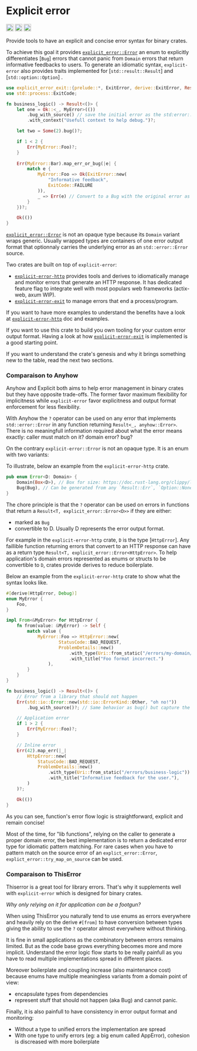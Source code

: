 Explicit error
==============

[<img alt="crates.io" src="https://img.shields.io/crates/v/explicit-error.svg?style=for-the-badge&color=fc8d62&logo=rust" height="20">](https://crates.io/crates/explicit-error)
[<img alt="docs.rs" src="https://img.shields.io/badge/docs.rs-explicit-error-66c2a5?style=for-the-badge&labelColor=555555&logo=docs.rs" height="20">](https://docs.rs/explicit-error)
[<img alt="build status" src="https://img.shields.io/github/actions/workflow/status/Tipnos/explicit-error/ci.yml?branch=main&style=for-the-badge" height="20">](https://github.com/Tipnos/explicit-error/actions?query=branch%3Amain)

<!-- cargo-rdme start -->

Provide tools to have an explicit and concise error syntax for binary crates.

To achieve this goal it provides [`explicit_error::Error`](https://docs.rs/explicit-error/latest/explicit_error/error/enum.Error.html) an enum to explicitly differentiates
[`Bug`] errors that cannot panic from `Domain` errors that return informative feedbacks
to users. To generate an idiomatic syntax, `explicit-error` also provides traits implemented for [`std::result::Result`]
and [`std::option::Option`] .

```rust
use explicit_error_exit::{prelude::*, ExitError, derive::ExitError, Result, Bug};
use std::process::ExitCode;

fn business_logic() -> Result<()> {
    let one = Ok::<_, MyError>(())
        .bug_with_source() // save the initial error as the std:error::Error source of the Bug type
        .with_context("Usefull context to help debug.")?;

    let two = Some(2).bug()?;

    if 1 < 2 {
        Err(MyError::Foo)?;
    }
    
    Err(MyError::Bar).map_err_or_bug(|e| {
        match e {
            MyError::Foo => Ok(ExitError::new(
                "Informative feedback",
                ExitCode::FAILURE
            )),
            _ => Err(e) // Convert to a Bug with the original error as its std::error::Error source
        }
    })?;

    Ok(())
}
```

[`explicit_error::Error`](https://docs.rs/explicit-error/latest/explicit_error/error/enum.Error.html) is not an opaque type because its `Domain` variant wraps generic.
Usually wrapped types are containers of one error output format that optionnaly carries the underlying error as an `std::error::Error` source.

Two crates are built on top of `explicit-error`:
- [`explicit-error-http`](https://crates.io/crates/explicit-error-http) provides tools and derives to idiomatically manage and monitor errors that generate an HTTP response. It has dedicated feature flag to integrate well with most populars web frameworks (actix-web, axum WIP).
- [`explicit-error-exit`](https://crates.io/crates/explicit-error-exit) to manage errors that end a process/program.

If you want to have more examples to understand the benefits have a look at [`explicit-error-http`](https://crates.io/crates/explicit-error-http) doc and examples.

If you want to use this crate to build you own tooling for your custom error output format. Having a look at how [
`explicit-error-exit`](https://crates.io/crates/explicit-error-exit) is implemented is a good starting point.

If you want to understand the crate's genesis and why it brings something new to the table, read the next two sections.

### Comparaison to Anyhow

Anyhow and Explicit both aims to help error management in binary crates but they have opposite trade-offs.
The former favor maximum flexibility for implicitness while `explicit-error`
favor explicitness and output format enforcement for less flexibility.

With Anyhow the `?` operator can be used on any error that implements `std::error::Error` in any function
returning `Result<_, anyhow::Error>`. There is no meaningfull information required about what the error means
exactly: caller must match on it? domain error? bug?

On the contrary `explicit-error::Error` is not an opaque type. It is an enum with two variants:

To illustrate, below an example from the `explicit-error-http` crate.

```rust
pub enum Error<D: Domain> {
    Domain(Box<D>), // Box for size: https://doc.rust-lang.org/clippy/lint_configuration.html#large-error-threshold
    Bug(Bug), // Can be generated from any `Result::Err`, `Option::None` or out of the box
}
```

The chore principle is that the `?` operator can be used on errors in functions
that return a `Result<T, explicit_error::Error<D>>` if they are either:
- marked as `Bug`
- convertible to D. Usually D represents the error output format.

For example in the `explicit-error-http` crate, `D` is the type [`HttpError`]. Any faillible function
returning errors that convert to an HTTP response can have as a return type `Result<T, explicit_error::Error<HttpError>`.
To help application's domain errors represented as enums or structs to be convertible to `D`, crates provide derives to reduce boilerplate.

Below an example from the `explicit-error-http` crate to show what the syntax looks like.

```rust
#[derive(HttpError, Debug)]
enum MyError {
    Foo,
}

impl From<&MyError> for HttpError {
    fn from(value: &MyError) -> Self {
        match value {
            MyError::Foo => HttpError::new(
                    StatusCode::BAD_REQUEST,
                    ProblemDetails::new()
                        .with_type(Uri::from_static("/errors/my-domain/foo"))
                        .with_title("Foo format incorrect.")
                ),
        }
    }
}

fn business_logic() -> Result<()> {
    // Error from a library that should not happen
    Err(std::io::Error::new(std::io::ErrorKind::Other, "oh no!"))
        .bug_with_source()?; // Same behavior as bug() but capture the wrapped std::error::Error as a source

    // Application error
    if 1 > 2 {
        Err(MyError::Foo)?;
    }

    // Inline error
    Err(42).map_err(|_|
        HttpError::new(
            StatusCode::BAD_REQUEST,
            ProblemDetails::new()
                .with_type(Uri::from_static("/errors/business-logic"))
                .with_title("Informative feedback for the user."),
        )
    )?;

    Ok(())
}
```

As you can see, function's error flow logic is straightforward, explicit and remain concise!

Most of the time, for "lib functions", relying on the caller to generate a proper domain error,
the best implementation is to return a dedicated error type for idiomatic pattern matching.
For rare cases when you have to pattern match on the source error of an `explict_error::Error`,
`explict_error::try_map_on_source` can be used.

### Comparaison to ThisError

Thiserror is a great tool for library errors. That's why it supplements well with `explicit-error`
which is designed for binary crates.

_Why only relying on it for application can be a footgun?_

When using ThisError you naturally tend to use enums as errors everywhere and heavily rely on the derive `#[from]`
to have conversion between types giving the ability to use the `?` operator almost everywhere without thinking.

It is fine in small applications as the combinatory between errors remains limited. But as the code base grows
everything becomes more and more implicit. Understand the error logic flow starts to be really painfull as you
have to read multiple implementations spread in different places.

Moreover boilerplate and coupling increase (also maintenance cost) because enums have multiple meaningless variants
from a domain point of view:
- encapsulate types from dependencies
- represent stuff that should not happen (aka Bug) and cannot panic.

Finally, it is also painfull to have consistency in error output format and monitoring:
- Without a type to unified errors the implementation are spread
- With one type to unify errors (eg: a big enum called AppError), cohesion is discreased with more boilerplate

<!-- cargo-rdme end -->
